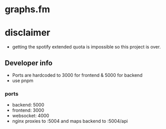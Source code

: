 # graphs.fm

# disclaimer
- getting the spotify extended quota is impossible so this project is over.


## Developer info
- Ports are hardcoded to 3000 for frontend & 5000 for backend
- use pnpm

### ports
- backend: 5000
- frontend: 3000
- websocket: 4000
- nginx proxies to :5004 and maps backend to :5004/api

